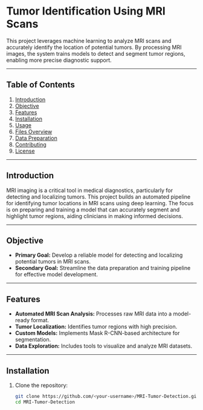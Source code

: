 # Tumor Identification Using MRI Scans

This project leverages machine learning to analyze MRI scans and accurately identify the location of potential tumors. By processing MRI images, the system trains models to detect and segment tumor regions, enabling more precise diagnostic support.

---

## Table of Contents

1. [Introduction](#introduction)
2. [Objective](#objective)
3. [Features](#features)
4. [Installation](#installation)
5. [Usage](#usage)
6. [Files Overview](#files-overview)
7. [Data Preparation](#data-preparation)
8. [Contributing](#contributing)
9. [License](#license)

---

## Introduction

MRI imaging is a critical tool in medical diagnostics, particularly for detecting and localizing tumors. This project builds an automated pipeline for identifying tumor locations in MRI scans using deep learning. The focus is on preparing and training a model that can accurately segment and highlight tumor regions, aiding clinicians in making informed decisions.

---

## Objective

- **Primary Goal:** Develop a reliable model for detecting and localizing potential tumors in MRI scans.
- **Secondary Goal:** Streamline the data preparation and training pipeline for effective model development.

---

## Features

- **Automated MRI Scan Analysis:** Processes raw MRI data into a model-ready format.
- **Tumor Localization:** Identifies tumor regions with high precision.
- **Custom Models:** Implements Mask R-CNN-based architecture for segmentation.
- **Data Exploration:** Includes tools to visualize and analyze MRI datasets.

---

## Installation

1. Clone the repository:
   ```bash
   git clone https://github.com/<your-username>/MRI-Tumor-Detection.git
   cd MRI-Tumor-Detection
